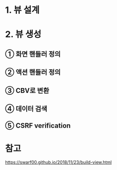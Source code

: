 # 1. 뷰 설계
# 2. 뷰 생성
## ① 화면 핸들러 정의
## ② 액션 핸들러 정의
## ③ CBV로 변환
## ④ 데이터 검색
## ⑤ CSRF verification
# 참고
https://swarf00.github.io/2018/11/23/build-view.html  
